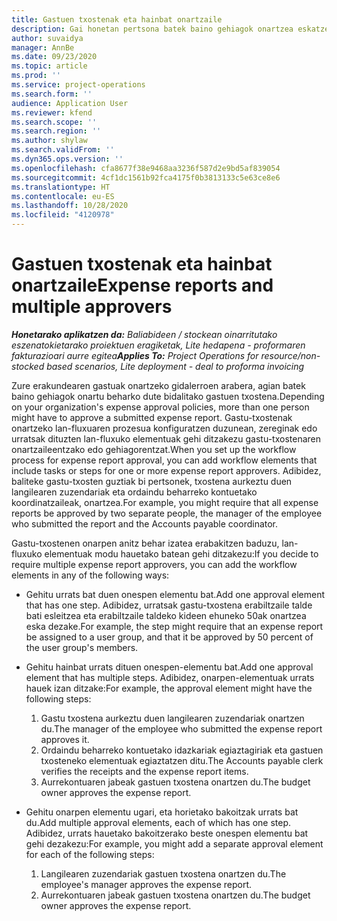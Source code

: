 ```yaml
---
title: Gastuen txostenak eta hainbat onartzaile
description: Gai honetan pertsona batek baino gehiagok onartzea eskatzen duten gastuen txostenen inguruko informazioa ematen da.
author: suvaidya
manager: AnnBe
ms.date: 09/23/2020
ms.topic: article
ms.prod: ''
ms.service: project-operations
ms.search.form: ''
audience: Application User
ms.reviewer: kfend
ms.search.scope: ''
ms.search.region: ''
ms.author: shylaw
ms.search.validFrom: ''
ms.dyn365.ops.version: ''
ms.openlocfilehash: cfa8677f38e9468aa3236f587d2e9bd5af839054
ms.sourcegitcommit: 4cf1dc1561b92fca4175f0b3813133c5e63ce8e6
ms.translationtype: HT
ms.contentlocale: eu-ES
ms.lasthandoff: 10/28/2020
ms.locfileid: "4120978"
---
```

# <a name="expense-reports-and-multiple-approvers"></a><span data-ttu-id="e2737-103">Gastuen txostenak eta hainbat onartzaile</span><span class="sxs-lookup"><span data-stu-id="e2737-103">Expense reports and multiple approvers</span></span>

<span data-ttu-id="e2737-104">_**Honetarako aplikatzen da:** Baliabideen / stockean oinarritutako eszenatokietarako proiektuen eragiketak, Lite hedapena - proformaren fakturazioari aurre egitea_</span><span class="sxs-lookup"><span data-stu-id="e2737-104">_**Applies To:** Project Operations for resource/non-stocked based scenarios, Lite deployment - deal to proforma invoicing_</span></span>

<span data-ttu-id="e2737-105">Zure erakundearen gastuak onartzeko gidalerroen arabera, agian batek baino gehiagok onartu beharko dute bidalitako gastuen txostena.</span><span class="sxs-lookup"><span data-stu-id="e2737-105">Depending on your organization's expense approval policies, more than one person might have to approve a submitted expense report.</span></span> <span data-ttu-id="e2737-106">Gastu-txostenak onartzeko lan-fluxuaren prozesua konfiguratzen duzunean, zereginak edo urratsak dituzten lan-fluxuko elementuak gehi ditzakezu gastu-txostenaren onartzaileentzako edo gehiagorentzat.</span><span class="sxs-lookup"><span data-stu-id="e2737-106">When you set up the workflow process for expense report approval, you can add workflow elements that include tasks or steps for one or more expense report approvers.</span></span> <span data-ttu-id="e2737-107">Adibidez, baliteke gastu-txosten guztiak bi pertsonek, txostena aurkeztu duen langilearen zuzendariak eta ordaindu beharreko kontuetako koordinatzaileak, onartzea.</span><span class="sxs-lookup"><span data-stu-id="e2737-107">For example, you might require that all expense reports be approved by two separate people, the manager of the employee who submitted the report and the Accounts payable coordinator.</span></span>

<span data-ttu-id="e2737-108">Gastu-txostenen onarpen anitz behar izatea erabakitzen baduzu, lan-fluxuko elementuak modu hauetako batean gehi ditzakezu:</span><span class="sxs-lookup"><span data-stu-id="e2737-108">If you decide to require multiple expense report approvers, you can add the workflow elements in any of the following ways:</span></span>

- <span data-ttu-id="e2737-109">Gehitu urrats bat duen onespen elementu bat.</span><span class="sxs-lookup"><span data-stu-id="e2737-109">Add one approval element that has one step.</span></span> <span data-ttu-id="e2737-110">Adibidez, urratsak gastu-txostena erabiltzaile talde bati esleitzea eta erabiltzaile taldeko kideen ehuneko 50ak onartzea eska dezake.</span><span class="sxs-lookup"><span data-stu-id="e2737-110">For example, the step might require that an expense report be assigned to a user group, and that it be approved by 50 percent of the user group's members.</span></span>
- <span data-ttu-id="e2737-111">Gehitu hainbat urrats dituen onespen-elementu bat.</span><span class="sxs-lookup"><span data-stu-id="e2737-111">Add one approval element that has multiple steps.</span></span> <span data-ttu-id="e2737-112">Adibidez, onarpen-elementuak urrats hauek izan ditzake:</span><span class="sxs-lookup"><span data-stu-id="e2737-112">For example, the approval element might have the following steps:</span></span>

    1. <span data-ttu-id="e2737-113">Gastu txostena aurkeztu duen langilearen zuzendariak onartzen du.</span><span class="sxs-lookup"><span data-stu-id="e2737-113">The manager of the employee who submitted the expense report approves it.</span></span>
    2. <span data-ttu-id="e2737-114">Ordaindu beharreko kontuetako idazkariak egiaztagiriak eta gastuen txosteneko elementuak egiaztatzen ditu.</span><span class="sxs-lookup"><span data-stu-id="e2737-114">The Accounts payable clerk verifies the receipts and the expense report items.</span></span>
    3. <span data-ttu-id="e2737-115">Aurrekontuaren jabeak gastuen txostena onartzen du.</span><span class="sxs-lookup"><span data-stu-id="e2737-115">The budget owner approves the expense report.</span></span>

- <span data-ttu-id="e2737-116">Gehitu onarpen elementu ugari, eta horietako bakoitzak urrats bat du.</span><span class="sxs-lookup"><span data-stu-id="e2737-116">Add multiple approval elements, each of which has one step.</span></span> <span data-ttu-id="e2737-117">Adibidez, urrats hauetako bakoitzerako beste onespen elementu bat gehi dezakezu:</span><span class="sxs-lookup"><span data-stu-id="e2737-117">For example, you might add a separate approval element for each of the following steps:</span></span>

    1. <span data-ttu-id="e2737-118">Langilearen zuzendariak gastuen txostena onartzen du.</span><span class="sxs-lookup"><span data-stu-id="e2737-118">The employee's manager approves the expense report.</span></span>
    2. <span data-ttu-id="e2737-119">Aurrekontuaren jabeak gastuen txostena onartzen du.</span><span class="sxs-lookup"><span data-stu-id="e2737-119">The budget owner approves the expense report.</span></span>
